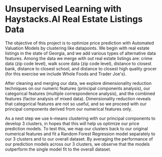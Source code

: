 # Unsupervised Learning with Haystacks.AI Real Estate Listings Data
The objective of this project is to optimize price prediction with Automated Valuation Models by clustering like datapoints. We begin with real estate listings in the state of Georgia, and we add various types of alternative data features. Among the data we merge with out real estate listings are: crime data (zip code level), walk score data (zip code level), distance to closest bank, distance to closest school, and distance to closest high quality grocer (for this exercise we include Whole Foods and Trader Joe's).

After cleaning and merging our data, we explore dimensionality reduction techniques on our numeric features (principal components analysis), our categorical features (multiple correspondence analysis), and the combined features (factor analysis of mixed data). Dimensionality reduction reveals that categorical features are not so useful, and so we proceed with our principal components derived from our numerical features only.

As a next step we use k-means clustering with our principal components to develop 3 clusters, in hopes that this will help us optimize our price prediction models. To test this, we map our clusters back to our original numerical features and fit a Random Forest Regression model separately to our 3 clusters and to our overall dataset. By averaging the performance of our prediction models across our 3 clusters, we observe that the models outperform the single model fit to the overall dataset.
